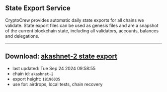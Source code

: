## State Export Service
CryptoCrew provides automatic daily state exports for all chains we validate. State export files can be used as genesis files and are a snapshot of the current blockchain state, including all validators, accounts, balances and delegations.

---
**Download: [akashnet-2 state export](https://dl-eu2.ccvalidators.com/SERVICE/akash/akashnet-2_export_18196035.json)**
---

- last updated: Tue Sep 24 2024 09:58:55
- chain id: `akashnet-2`
- export height: `18196035`
- use for: airdrops, local tests, chain recovery
